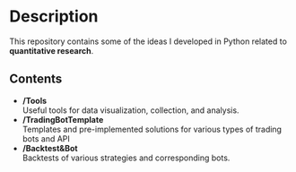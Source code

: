 # Description
This repository contains some of the ideas I developed in Python related to **quantitative research**.

## Contents
- **/Tools**  
  Useful tools for data visualization, collection, and analysis.  
- **/TradingBotTemplate**  
  Templates and pre-implemented solutions for various types of trading bots and API
- **/Backtest&Bot**  
  Backtests of various strategies and corresponding bots.
  
